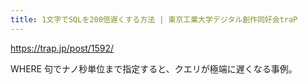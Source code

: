 ```yaml
---
title: 1文字でSQLを200倍遅くする方法 | 東京工業大学デジタル創作同好会traP
---
```


https://trap.jp/post/1592/


WHERE 句でナノ秒単位まで指定すると、クエリが極端に遅くなる事例。

